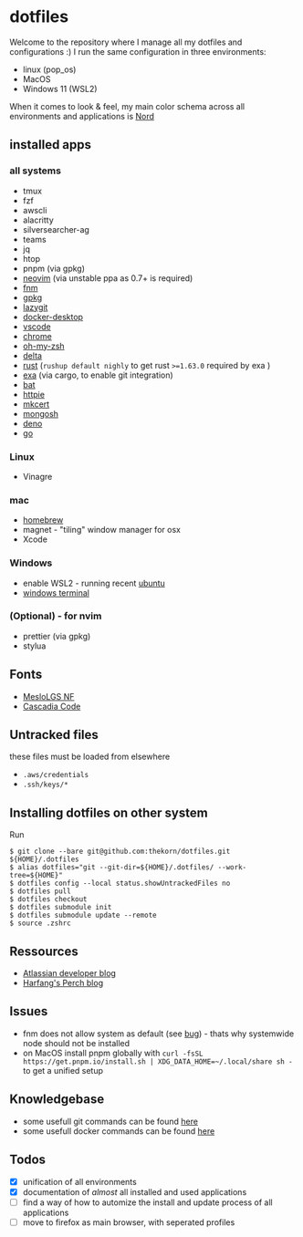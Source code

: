 # dotfiles

Welcome to the repository where I manage all my dotfiles and configurations :)
I run the same configuration in three environments:

 * linux (pop_os)
 * MacOS
 * Windows 11 (WSL2)

When it comes to look & feel, my main color schema across all environments and applications is [Nord](https://www.nordtheme.com/)

## installed apps

### all systems

 * tmux
 * fzf
 * awscli
 * alacritty
 * silversearcher-ag
 * teams
 * jq
 * htop
 * pnpm (via gpkg)
 * [neovim](https://github.com/neovim/neovim/wiki/Installing-Neovim#ubuntu) (via unstable ppa as 0.7+ is required)
 * [fnm](https://github.com/Schniz/fnm#using-cargo-linuxmacoswindows)
 * [gpkg](https://github.com/Schniz/gpkg#installation)
 * [lazygit](https://github.com/jesseduffield/lazygit/releases)
 * [docker-desktop](https://docs.docker.com/desktop/linux/install/)
 * [vscode](https://code.visualstudio.com/download)
 * [chrome](https://www.google.com/chrome/)
 * [oh-my-zsh](https://github.com/ohmyzsh/ohmyzsh#basic-installation)
 * [delta](https://github.com/dandavison/delta/releases)
 * [rust](https://www.rust-lang.org/tools/install) (`rushup default nighly` to get rust `>=1.63.0` required by exa )
 * [exa](https://github.com/ogham/exa#cargo) (via cargo, to enable git integration)
 * [bat](https://github.com/sharkdp/bat#from-source)
 * [httpie](https://httpie.io/docs/cli/single-binary-executables)
 * [mkcert](https://github.com/FiloSottile/mkcert#linux)
 * [mongosh](https://www.mongodb.com/docs/mongodb-shell/install/)
 * [deno](https://deno.land/manual/getting_started/installation)
 * [go](https://go.dev/doc/install)

### Linux

 * Vinagre

### mac

 * [homebrew](https://brew.sh/)
 * magnet - "tiling" window manager for osx
 * Xcode

### Windows

 * enable WSL2 - running recent [ubuntu](https://ubuntu.com/tutorials/install-ubuntu-on-wsl2-on-windows-11-with-gui-support#1-overview)
 * [windows terminal](https://github.com/microsoft/terminal)

### (Optional) - for nvim

 * prettier (via gpkg)
 * stylua

## Fonts

 * [MesloLGS NF](https://github.com/romkatv/powerlevel10k#manual-font-installation)
 * [Cascadia Code](https://github.com/microsoft/cascadia-code)

## Untracked files

these files must be loaded from elsewhere

 * `.aws/credentials`
 * `.ssh/keys/*`

## Installing dotfiles on other system

Run

```
$ git clone --bare git@github.com:thekorn/dotfiles.git ${HOME}/.dotfiles
$ alias dotfiles="git --git-dir=${HOME}/.dotfiles/ --work-tree=${HOME}"
$ dotfiles config --local status.showUntrackedFiles no
$ dotfiles pull
$ dotfiles checkout
$ dotfiles submodule init
$ dotfiles submodule update --remote
$ source .zshrc
```

## Ressources

 * [Atlassian developer blog](https://developer.atlassian.com/blog/2016/02/best-way-to-store-dotfiles-git-bare-repo/)
 * [Harfang's Perch blog](https://harfangk.github.io/2016/09/18/manage-dotfiles-with-a-git-bare-repository.html)

## Issues

 * fnm does not allow system as default (see [bug](https://github.com/Schniz/fnm/issues/681)) - thats why systemwide node should not be installed
 * on MacOS install pnpm globally with `curl -fsSL https://get.pnpm.io/install.sh | XDG_DATA_HOME=~/.local/share sh -` to get a unified setup

## Knowledgebase

 * some usefull git commands can be found [here](knowledgebase/git.md)
 * some usefull docker commands can be found [here](knowledgebase/docker.md)

## Todos

- [x] unification of all environments
- [x] documentation of _almost_ all installed and used applications
- [ ] find a way of how to automize the install and update process of all applications
- [ ] move to firefox as main browser, with seperated profiles